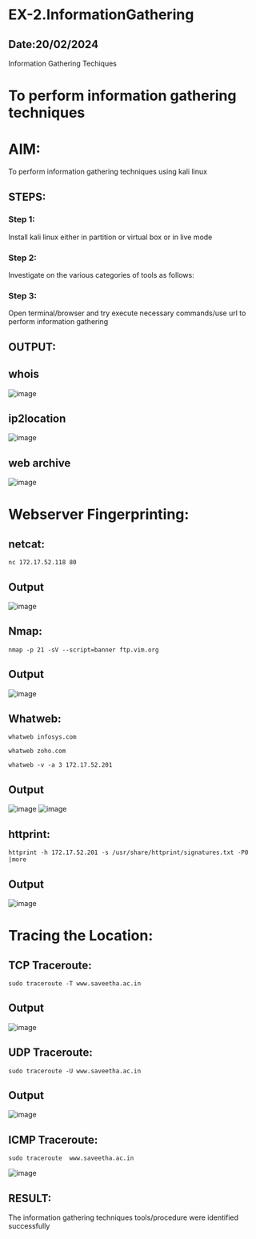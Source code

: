# EX-2.InformationGathering
## Date:20/02/2024
Information Gathering Techiques

# To perform information gathering techniques

# AIM:

To perform information gathering techniques using kali linux 

## STEPS:

### Step 1:

Install kali linux either in partition or virtual box or in live mode

### Step 2:

Investigate on the various categories of tools as follows:

### Step 3:
Open terminal/browser and try execute necessary commands/use url to perform information gathering


## OUTPUT:
## whois
![image](https://github.com/Darkwebnew/InformationGathering/assets/143114486/bfcf874b-485f-4d3d-9039-6201ccfe5b08)
## ip2location
![image](https://github.com/Darkwebnew/InformationGathering/assets/143114486/74f45ba9-b604-4445-b5c5-2ed6be140e1a)
## web archive
![image](https://github.com/Darkwebnew/InformationGathering/assets/143114486/0b927418-4984-4076-a000-7f424446ffb2)
# Webserver Fingerprinting:
## netcat:
```
nc 172.17.52.118 80
```
## Output
![image](https://github.com/Darkwebnew/InformationGathering/assets/143114486/f38b67d8-2fc1-439e-8bcb-35ee5fb5c409)
## Nmap:
```
nmap -p 21 -sV --script=banner ftp.vim.org
```
## Output
![image](https://github.com/Darkwebnew/InformationGathering/assets/143114486/931ac58b-359d-409e-8ef3-206668541bcf)
## Whatweb:
```
whatweb infosys.com
```
```
whatweb zoho.com
```
```
whatweb -v -a 3 172.17.52.201
```
## Output
![image](https://github.com/Darkwebnew/InformationGathering/assets/143114486/772a0c0f-0c27-45d9-b8f1-047bd213d9e0)
![image](https://github.com/Darkwebnew/InformationGathering/assets/143114486/cde26b77-a90c-4973-bbe9-0a0e086dc1d4)
## httprint:
```
httprint -h 172.17.52.201 -s /usr/share/httprint/signatures.txt -P0 |more
```
## Output
![image](https://github.com/Darkwebnew/InformationGathering/assets/143114486/8e202451-dd97-461d-86d2-7ecd4c45e86b)
# Tracing the Location:
## TCP Traceroute:
```
sudo traceroute -T www.saveetha.ac.in
```
## Output
![image](https://github.com/Darkwebnew/InformationGathering/assets/143114486/4ac5d4e3-51f7-46ee-91f5-b4e250c904aa)
## UDP Traceroute:
```
sudo traceroute -U www.saveetha.ac.in
```
## Output
![image](https://github.com/Darkwebnew/InformationGathering/assets/143114486/0fa4acda-02fc-46f7-927e-63cb11bc0cd1)
## ICMP Traceroute:
```
sudo traceroute  www.saveetha.ac.in
```
![image](https://github.com/Darkwebnew/InformationGathering/assets/143114486/5e55b5d3-0de9-45c6-a8f5-f9bcd99147a1)
## RESULT:
The information gathering techniques tools/procedure were  identified successfully
